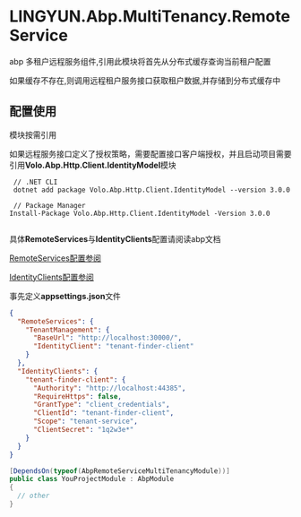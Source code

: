 # LINGYUN.Abp.MultiTenancy.RemoteService

abp 多租户远程服务组件,引用此模块将首先从分布式缓存查询当前租户配置

如果缓存不存在,则调用远程租户服务接口获取租户数据,并存储到分布式缓存中

## 配置使用

模块按需引用

如果远程服务接口定义了授权策略，需要配置接口客户端授权，并且启动项目需要引用**Volo.Abp.Http.Client.IdentityModel**模块

``` shell
 // .NET CLI
 dotnet add package Volo.Abp.Http.Client.IdentityModel --version 3.0.0
 
 // Package Manager
Install-Package Volo.Abp.Http.Client.IdentityModel -Version 3.0.0
 
```

具体**RemoteServices**与**IdentityClients**配置请阅读abp文档

[RemoteServices配置参阅](https://docs.abp.io/en/abp/latest/API/Dynamic-CSharp-API-Clients)

[IdentityClients配置参阅](https://github.com/abpframework/abp/blob/dev/framework/src/Volo.Abp.IdentityModel/Volo/Abp/IdentityModel/IdentityClientConfiguration.cs)

事先定义**appsettings.json**文件

```json
{
  "RemoteServices": {
    "TenantManagement": {
      "BaseUrl": "http://localhost:30000/",
      "IdentityClient": "tenant-finder-client"
    }
  },
  "IdentityClients": {
    "tenant-finder-client": {
      "Authority": "http://localhost:44385",
      "RequireHttps": false,
      "GrantType": "client_credentials",
      "ClientId": "tenant-finder-client",
      "Scope": "tenant-service",
      "ClientSecret": "1q2w3e*"
    }
  }
}

```

```csharp
[DependsOn(typeof(AbpRemoteServiceMultiTenancyModule))]
public class YouProjectModule : AbpModule
{
  // other
}
```